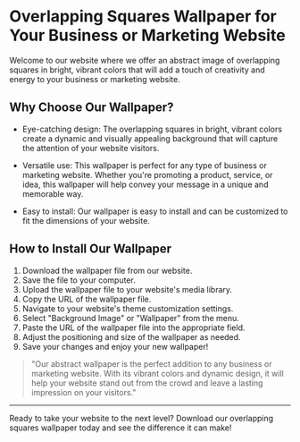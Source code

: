 <!--
Write me markdown content of website with wallpaper:

"An abstract image of overlapping squares in bright, vibrant colors for a business or marketing website"

The header of the page should not be copy of the text but rather a real content of the website which is using this wallpaper.

- Feel free to use structure like headings, bullets, numbering, blockquotes, paragraphs, horizontal lines, etc.
- You can use formatting like bold or _italic_
- You can include UTF-8 emojis
- Links should be only #hash anchors (and you can refer to the document itself)
- Do not include images
-->

<!--font:Poppins-->

# Overlapping Squares Wallpaper for Your Business or Marketing Website

Welcome to our website where we offer an abstract image of overlapping squares in bright, vibrant colors that will add a touch of creativity and energy to your business or marketing website.

## Why Choose Our Wallpaper?

- Eye-catching design: The overlapping squares in bright, vibrant colors create a dynamic and visually appealing background that will capture the attention of your website visitors.

- Versatile use: This wallpaper is perfect for any type of business or marketing website. Whether you're promoting a product, service, or idea, this wallpaper will help convey your message in a unique and memorable way.

- Easy to install: Our wallpaper is easy to install and can be customized to fit the dimensions of your website.

## How to Install Our Wallpaper

1. Download the wallpaper file from our website.
2. Save the file to your computer.
3. Upload the wallpaper file to your website's media library.
4. Copy the URL of the wallpaper file.
5. Navigate to your website's theme customization settings.
6. Select "Background Image" or "Wallpaper" from the menu.
7. Paste the URL of the wallpaper file into the appropriate field.
8. Adjust the positioning and size of the wallpaper as needed.
9. Save your changes and enjoy your new wallpaper!

> "Our abstract wallpaper is the perfect addition to any business or marketing website. With its vibrant colors and dynamic design, it will help your website stand out from the crowd and leave a lasting impression on your visitors." 

---

Ready to take your website to the next level? Download our overlapping squares wallpaper today and see the difference it can make!
